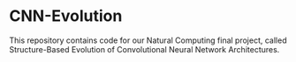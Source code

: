 # CNN-Evolution
This repository contains code for our Natural Computing final project, called Structure-Based Evolution of Convolutional Neural Network Architectures.
